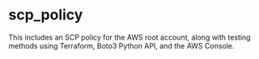 # scp_policy
This includes an SCP policy for the AWS root account, along with testing methods using Terraform, Boto3 Python API, and the AWS Console.
